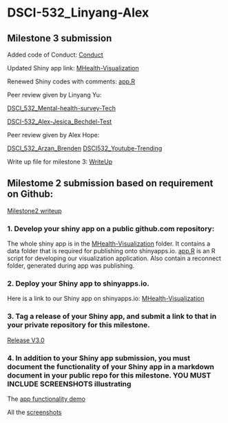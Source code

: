 # DSCI-532_Linyang-Alex

## Milestone 3 submission

Added code of Conduct: [Conduct](CONDUCT.md)

Updated Shiny app link: [MHealth-Visualization](https://linyang-yu.shinyapps.io/MHealth-Visualization/)

Renewed Shiny codes with comments: [app.R](MHealth-Visualization/app.R)

Peer review given by Linyang Yu:

[DSCI_532_Mental-health-survey-Tech](https://github.com/UBC-MDS/DSCI_532_Mental-health-survey-Tech/issues/15)

[DSCI-532_Alex-Jesica_Bechdel-Test](https://github.com/UBC-MDS/DSCI-532_Alex-Jesica_Bechdel-Test/issues/15)

Peer review given by Alex Hope:

[DSCI_532_Arzan_Brenden](https://github.com/UBC-MDS/DSCI_532_Arzan_Brenden/issues/12)
[DSCI532_Youtube-Trending](https://github.com/UBC-MDS/DSCI532_Youtube-Trending/issues/22)

Write up file for milestone 3: [WriteUp](docs/Milestone3-Writeup.md)



## Milestome 2 submission based on requirement on Github:

[Milestone2 writeup](docs/Milestone2-Writeup.md)

### 1. Develop your shiny app on a public github.com repository:

The whole shiny app is in the [MHealth-Visualization](MHealth-Visualization/) folder. It contains a data folder that is required for publishing onto shinyapps.io. [app.R](MHealth-Visualization/app.R) is an R script for developing our visualization application. Also contain a reconnect folder, generated during app was publishing.


### 2. Deploy your Shiny app to shinyapps.io.

Here is a link to our Shiny app on shinyapps.io: [MHealth-Visualization](https://linyang-yu.shinyapps.io/MHealth-Visualization/)


### 3. Tag a release of your Shiny app, and submit a link to that in your private repository for this milestone.

[Release V3.0]()


### 4. In addition to your Shiny app submission, you must document the functionality of your Shiny app in a markdown document in your public repo for this milestone. YOU MUST INCLUDE SCREENSHOTS illustrating

The [app functionality demo](MHealth-Visualization/Application_Usage_Demo.md)

All the [screenshots](MHealth-Visualization/demo_fig/)
